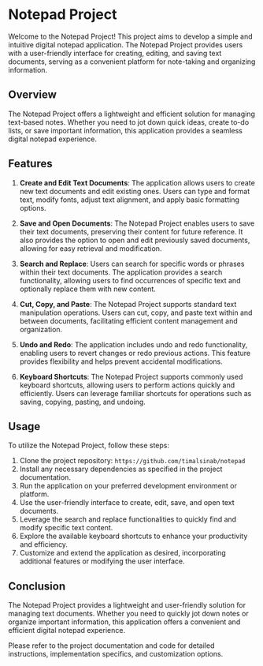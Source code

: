 
# Notepad Project

Welcome to the Notepad Project! This project aims to develop a simple and intuitive digital notepad application. The Notepad Project provides users with a user-friendly interface for creating, editing, and saving text documents, serving as a convenient platform for note-taking and organizing information.

## Overview
The Notepad Project offers a lightweight and efficient solution for managing text-based notes. Whether you need to jot down quick ideas, create to-do lists, or save important information, this application provides a seamless digital notepad experience.

## Features
1. **Create and Edit Text Documents**: The application allows users to create new text documents and edit existing ones. Users can type and format text, modify fonts, adjust text alignment, and apply basic formatting options.

2. **Save and Open Documents**: The Notepad Project enables users to save their text documents, preserving their content for future reference. It also provides the option to open and edit previously saved documents, allowing for easy retrieval and modification.

3. **Search and Replace**: Users can search for specific words or phrases within their text documents. The application provides a search functionality, allowing users to find occurrences of specific text and optionally replace them with new content.

4. **Cut, Copy, and Paste**: The Notepad Project supports standard text manipulation operations. Users can cut, copy, and paste text within and between documents, facilitating efficient content management and organization.

5. **Undo and Redo**: The application includes undo and redo functionality, enabling users to revert changes or redo previous actions. This feature provides flexibility and helps prevent accidental modifications.

6. **Keyboard Shortcuts**: The Notepad Project supports commonly used keyboard shortcuts, allowing users to perform actions quickly and efficiently. Users can leverage familiar shortcuts for operations such as saving, copying, pasting, and undoing.

## Usage
To utilize the Notepad Project, follow these steps:

1. Clone the project repository: `https://github.com/timalsinab/notepad`
2. Install any necessary dependencies as specified in the project documentation.
3. Run the application on your preferred development environment or platform.
4. Use the user-friendly interface to create, edit, save, and open text documents.
5. Leverage the search and replace functionalities to quickly find and modify specific text content.
6. Explore the available keyboard shortcuts to enhance your productivity and efficiency.
7. Customize and extend the application as desired, incorporating additional features or modifying the user interface.

## Conclusion
The Notepad Project provides a lightweight and user-friendly solution for managing text documents. Whether you need to quickly jot down notes or organize important information, this application offers a convenient and efficient digital notepad experience.

Please refer to the project documentation and code for detailed instructions, implementation specifics, and customization options.

